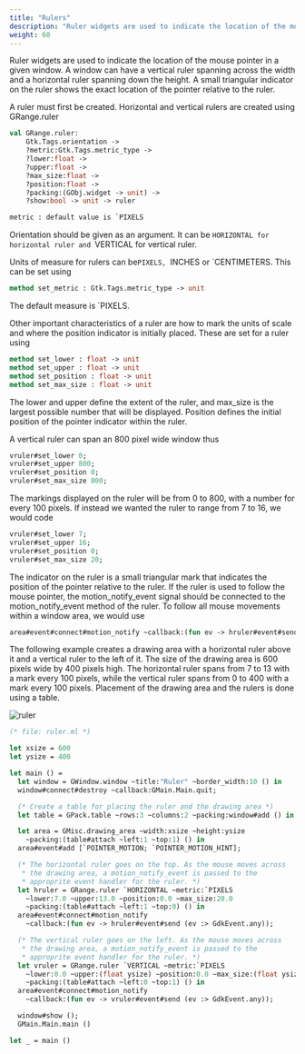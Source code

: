 ```yaml
---
title: "Rulers"
description: "Ruler widgets are used to indicate the location of the mouse pointer in a given window."
weight: 60
---
```


Ruler widgets are used to indicate the location of the mouse pointer in a given window.
A window can have a vertical ruler spanning across the width and a horizontal ruler spanning down the height. A small triangular indicator on the ruler shows the exact location of the pointer relative to the ruler.

A ruler must first be created. Horizontal and vertical rulers are created using GRange.ruler

``` ocaml
val GRange.ruler:
	Gtk.Tags.orientation ->
	?metric:Gtk.Tags.metric_type ->
	?lower:float ->
	?upper:float ->
	?max_size:float ->
	?position:float ->
	?packing:(GObj.widget -> unit) ->
	?show:bool -> unit -> ruler

metric : default value is `PIXELS
```
Orientation should be given as an argument. It can be `HORIZONTAL for horizontal ruler and `VERTICAL for vertical ruler.

Units of measure for rulers can be`PIXELS, `INCHES or `CENTIMETERS. This can be set using

``` ocaml
method set_metric : Gtk.Tags.metric_type -> unit
```
The default measure is `PIXELS.

Other important characteristics of a ruler are how to mark the units of scale and where the position indicator is initially placed. These are set for a ruler using

``` ocaml
method set_lower : float -> unit
method set_upper : float -> unit
method set_position : float -> unit
method set_max_size : float -> unit
```
The lower and upper define the extent of the ruler, and max_size is the largest possible number that will be displayed. Position defines the initial position of the pointer indicator within the ruler.

A vertical ruler can span an 800 pixel wide window thus

``` ocaml
vruler#set_lower 0;
vruler#set_upper 800;
vruler#set_position 0;
vruler#set_max_size 800;
```
The markings displayed on the ruler will be from 0 to 800, with a number for every 100 pixels. If instead we wanted the ruler to range from 7 to 16, we would code

``` ocaml
vruler#set_lower 7;
vruler#set_upper 16;
vruler#set_position 0;
vruler#set_max_size 20;
```
The indicator on the ruler is a small triangular mark that indicates the position of the pointer relative to the ruler. If the ruler is used to follow the mouse pointer, the motion_notify_event signal should be connected to the motion_notify_event method of the ruler. To follow all mouse movements within a window area, we would use

``` ocaml
area#event#connect#motion_notify ~callback:(fun ev -> hruler#event#send (ev :> GdkEvent.any));
```
The following example creates a drawing area with a horizontal ruler above it and a vertical ruler to the left of it. The size of the drawing area is 600 pixels wide by 400 pixels high. The horizontal ruler spans from 7 to 13 with a mark every 100 pixels, while the vertical ruler spans from 0 to 400 with a mark every 100 pixels. Placement of the drawing area and the rulers is done using a table.

![ruler](../ruler.jpg)

``` ocaml
(* file: ruler.ml *)

let xsize = 600
let ysize = 400

let main () =
  let window = GWindow.window ~title:"Ruler" ~border_width:10 () in
  window#connect#destroy ~callback:GMain.Main.quit;

  (* Create a table for placing the ruler and the drawing area *)
  let table = GPack.table ~rows:3 ~columns:2 ~packing:window#add () in

  let area = GMisc.drawing_area ~width:xsize ~height:ysize
    ~packing:(table#attach ~left:1 ~top:1) () in
  area#event#add [`POINTER_MOTION; `POINTER_MOTION_HINT];

  (* The horizontal ruler goes on the top. As the mouse moves across
   * the drawing area, a motion_notify_event is passed to the
   * approprite event handler for the ruler. *)
  let hruler = GRange.ruler `HORIZONTAL ~metric:`PIXELS
    ~lower:7.0 ~upper:13.0 ~position:0.0 ~max_size:20.0
    ~packing:(table#attach ~left:1 ~top:0) () in
  area#event#connect#motion_notify
    ~callback:(fun ev -> hruler#event#send (ev :> GdkEvent.any));

  (* The vertical ruler goes on the left. As the mouse moves across
   * the drawing area, a motion_notify_event is passed to the
   * approprite event handler for the ruler. *)
  let vruler = GRange.ruler `VERTICAL ~metric:`PIXELS
    ~lower:0.0 ~upper:(float ysize) ~position:0.0 ~max_size:(float ysize)
    ~packing:(table#attach ~left:0 ~top:1) () in
  area#event#connect#motion_notify
    ~callback:(fun ev -> vruler#event#send (ev :> GdkEvent.any));

  window#show ();
  GMain.Main.main ()

let _ = main ()
```
